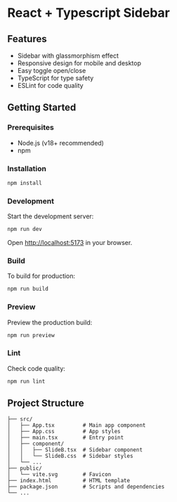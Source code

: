 # React + Typescript Sidebar 

## Features

- Sidebar with glassmorphism effect
- Responsive design for mobile and desktop
- Easy toggle open/close
- TypeScript for type safety
- ESLint for code quality

## Getting Started

### Prerequisites

- Node.js (v18+ recommended)
- npm

### Installation

```sh
npm install
```

### Development

Start the development server:

```sh
npm run dev
```

Open [http://localhost:5173](http://localhost:5173) in your browser.

### Build

To build for production:

```sh
npm run build
```

### Preview

Preview the production build:

```sh
npm run preview
```

### Lint

Check code quality:

```sh
npm run lint
```

## Project Structure

```
├── src/
│   ├── App.tsx         # Main app component
│   ├── App.css         # App styles
│   ├── main.tsx        # Entry point
│   ├── component/
│   │   ├── SlideB.tsx  # Sidebar component
│   │   └── SlideB.css  # Sidebar styles
│   └── ...
├── public/
│   └── vite.svg        # Favicon
├── index.html          # HTML template
├── package.json        # Scripts and dependencies
└── ...
```


